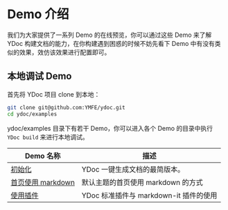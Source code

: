 # Demo 介绍

我们为大家提供了一系列 Demo 的在线预览，你可以通过这些 Demo 来了解 YDoc 构建文档的能力，在你构建遇到困惑的时候不妨先看下 Demo 中有没有类似的效果，效仿该效果进行配置即可。

## 本地调试 Demo

首先将 YDoc 项目 clone 到本地：

``` bash
git clone git@github.com:YMFE/ydoc.git
cd ydoc/examples
```

ydoc/examples 目录下有若干 Demo，你可以进入各个 Demo 的目录中执行 ```YDoc build``` 来进行本地调试。

| Demo 名称 | 描述 |
| ------ | ------ |
| [初始化](./init/index.html) | YDoc 一键生成文档的最简版本。 |
| [首页使用 markdown](./homepage/index.html) | 默认主题的首页使用 markdown 的方式 |
| [使用插件](./plugin/index.html) | YDoc 标准插件与 markdown-it 插件的使用 |
